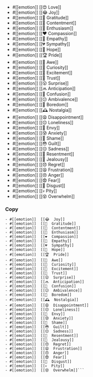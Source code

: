 
- #[[emotion]]  [[😍  Love]]
- #[[emotion]]  [[😂  Joy]]
- #[[emotion]]  [[🙏  Gratitude]]
- #[[emotion]]  [[🧘  Contentment]]
- #[[emotion]]  [[🤩  Enthusiasm]]
- #[[emotion]]  [[❤️  Compassion]]
- #[[emotion]]  [[🤝  Empathy]]
- #[[emotion]]  [[💔  Sympathy]]
- #[[emotion]]  [[🤞  Hope]]
- #[[emotion]]  [[🏆  Pride]]
- #[[emotion]]  [[🤯  Awe]]
- #[[emotion]]  [[🤔  Curiosity]]
- #[[emotion]]  [[🤪  Excitement]]
- #[[emotion]]  [[🤝  Trust]]
- #[[emotion]]  [[😲  Surprise]]
- #[[emotion]]  [[🔜  Anticipation]]
- #[[emotion]]  [[🤷  Confusion]]
- #[[emotion]]  [[😕  Ambivalence]]
- #[[emotion]]  [[🥱  Boredom]]
- #[[emotion]]  [[🕰️  Nostalgia]]
- #[[emotion]]  [[😩  Disappointment]]
- #[[emotion]]  [[😔  Loneliness]]
- #[[emotion]]  [[🤫  Envy]]
- #[[emotion]]  [[😰  Anxiety]]
- #[[emotion]]  [[🥺  Shame]]
- #[[emotion]]  [[😳  Guilt]]
- #[[emotion]]  [[😔  Sadness]]
- #[[emotion]]  [[🤬  Resentment]]
- #[[emotion]]  [[🤨  Jealousy]]
- #[[emotion]]  [[😞  Regret]]
- #[[emotion]]  [[😫  Frustration]]
- #[[emotion]]  [[😠  Anger]]
- #[[emotion]]  [[😨  Fear]]
- #[[emotion]]  [[🤢  Disgust]]
- #[[emotion]]  [[💀  Pity]]
- #[[emotion]]  [[😵  Overwhelm]]
### Copy
```- #[[emotion]]  [[😍  Love]]
- #[[emotion]]  [[😂  Joy]]
- #[[emotion]]  [[🙏  Gratitude]]
- #[[emotion]]  [[🧘  Contentment]]
- #[[emotion]]  [[🤩  Enthusiasm]]
- #[[emotion]]  [[❤️  Compassion]]
- #[[emotion]]  [[🤝  Empathy]]
- #[[emotion]]  [[💔  Sympathy]]
- #[[emotion]]  [[🤞  Hope]]
- #[[emotion]]  [[🏆  Pride]]
- #[[emotion]]  [[🤯  Awe]]
- #[[emotion]]  [[🤔  Curiosity]]
- #[[emotion]]  [[🤪  Excitement]]
- #[[emotion]]  [[🤝  Trust]]
- #[[emotion]]  [[😲  Surprise]]
- #[[emotion]]  [[🔜  Anticipation]]
- #[[emotion]]  [[🤷  Confusion]]
- #[[emotion]]  [[😕  Ambivalence]]
- #[[emotion]]  [[🥱  Boredom]]
- #[[emotion]]  [[🕰️  Nostalgia]]
- #[[emotion]]  [[😩  Disappointment]]
- #[[emotion]]  [[😔  Loneliness]]
- #[[emotion]]  [[🤫  Envy]]
- #[[emotion]]  [[😰  Anxiety]]
- #[[emotion]]  [[🥺  Shame]]
- #[[emotion]]  [[😳  Guilt]]
- #[[emotion]]  [[😔  Sadness]]
- #[[emotion]]  [[🤬  Resentment]]
- #[[emotion]]  [[🤨  Jealousy]]
- #[[emotion]]  [[😞  Regret]]
- #[[emotion]]  [[😫  Frustration]]
- #[[emotion]]  [[😠  Anger]]
- #[[emotion]]  [[😨  Fear]]
- #[[emotion]]  [[🤢  Disgust]]
- #[[emotion]]  [[💀  Pity]]
- #[[emotion]]  [[😵  Overwhelm]]```

